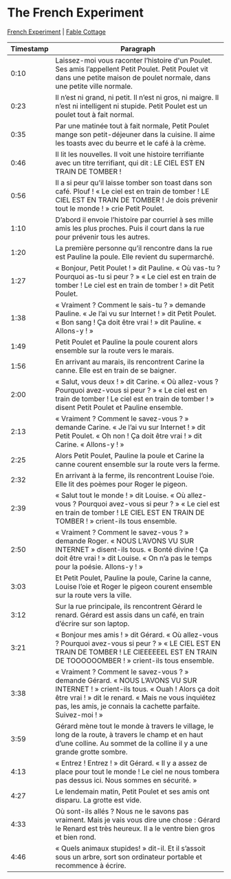 # The French Experiment

[French Experiment](https://www.thefrenchexperiment.com/stories) | [Fable Cottage](https://www.thefablecottage.com/french)

| Timestamp | Paragraph | 
|-----------|-----------|
| 0:10 | Laissez-moi vous raconter l’histoire d'un Poulet. Ses amis l’appellent Petit Poulet. Petit Poulet vit dans une petite maison de poulet normale, dans une petite ville normale. |
| 0:23 | Il n’est ni grand, ni petit. Il n’est ni gros, ni maigre. Il n’est ni intelligent ni stupide. Petit Poulet est un poulet tout à fait normal. |
| 0:35 | Par une matinée tout à fait normale, Petit Poulet mange son petit-déjeuner dans la cuisine. Il aime les toasts avec du beurre et le café à la crème. |
| 0:46 | Il lit les nouvelles. Il voit une histoire terrifiante avec un titre terrifiant, qui dit : LE CIEL EST EN TRAIN DE TOMBER ! |
| 0:56 | Il a si peur qu’il laisse tomber son toast dans son café. Plouf ! « Le ciel est en train de tomber ! LE CIEL EST EN TRAIN DE TOMBER ! Je dois prévenir tout le monde ! » crie Petit Poulet. |
| 1:10 | D’abord il envoie l’histoire par courriel à ses mille amis les plus proches. Puis il court dans la rue pour prévenir tous les autres. |
| 1:20 | La première personne qu’il rencontre dans la rue est Pauline la poule. Elle revient du supermarché. |
| 1:27 | « Bonjour, Petit Poulet ! » dit Pauline. « Où vas-tu ? Pourquoi as-tu si peur ? » « Le ciel est en train de tomber ! Le ciel est en train de tomber ! » dit Petit Poulet. |
| 1:38 | « Vraiment ? Comment le sais-tu ? » demande Pauline.  « Je l’ai vu sur Internet ! » dit Petit Poulet. « Bon sang ! Ça doit être vrai ! » dit Pauline. « Allons-y ! » |
| 1:49 | Petit Poulet et Pauline la poule courent alors ensemble sur la route vers le marais. |
| 1:56 | En arrivant au marais, ils rencontrent Carine la canne. Elle est en train de se baigner.‍ |
| 2:00 | « Salut, vous deux ! » dit Carine. « Où allez-vous ? Pourquoi avez-vous si peur ? » « Le ciel est en train de tomber ! Le ciel est en train de tomber ! »‍ disent Petit Poulet et Pauline ensemble. |
| 2:13 | « Vraiment ? Comment le savez-vous ? » demande Carine. « Je l’ai vu sur Internet ! » dit Petit Poulet. « Oh non ! Ça doit être vrai ! » dit Carine. « Allons-y ! » |
| 2:25 | Alors Petit Poulet, Pauline la poule et Carine la canne courent ensemble sur la route vers la ferme. |
| 2:32 | En arrivant à la ferme, ils rencontrent Louise l’oie. Elle lit des poèmes pour Roger le pigeon. |
| 2:39 | « Salut tout le monde ! » dit Louise. « Où allez-vous ? Pourquoi avez-vous si peur ? » « Le ciel est en train de tomber ! LE CIEL EST EN TRAIN DE TOMBER ! » crient-ils tous ensemble. |
| 2:50 | « Vraiment ? Comment le savez-vous ? » demande Roger. « NOUS L’AVONS VU SUR INTERNET » disent-ils tous. « Bonté divine ! Ça doit être vrai ! » dit Louise. « On n’a pas le temps pour la poésie. Allons-y ! » |
| 3:03 | Et Petit Poulet, Pauline la poule, Carine la canne, Louise l’oie et Roger le pigeon courent ensemble sur la route vers la ville. |
| 3:12 | Sur la rue principale, ils rencontrent Gérard le renard. Gérard est assis dans un café, en train d’écrire sur son laptop. |
| 3:21 | « Bonjour mes amis ! » dit Gérard. « Où allez-vous ? Pourquoi avez-vous si peur ? » « LE CIEL EST EN TRAIN DE TOMBER ! LE CIEEEEEEL EST EN TRAIN DE TOOOOOOMBER ! » crient-ils tous ensemble. |
| 3:38 | « Vraiment ? Comment le savez-vous ? » demande Gérard. « NOUS L’AVONS VU SUR INTERNET ! » crient-ils tous. « Ouah ! Alors ça doit être vrai ! » dit le renard. « Mais ne vous inquiétez pas, les amis, je connais la cachette parfaite. Suivez-moi ! » |
| 3:59 | Gérard mène tout le monde à travers le village, le long de la route, à travers le champ et en haut d’une colline. Au sommet de la colline il y a une grande grotte sombre. |
| 4:13 | « Entrez ! Entrez ! » dit Gérard. « Il y a assez de place pour tout le monde ! Le ciel ne nous tombera pas dessus ici. Nous sommes en sécurité. » |
| 4:27 | Le lendemain matin, Petit Poulet et ses amis ont disparu. La grotte est vide.  |
| 4:33 | Où sont-ils allés ? Nous ne le savons pas vraiment. Mais je vais vous dire une chose : Gérard le Renard est très heureux. Il a le ventre bien gros et bien rond. |
| 4:46 | « Quels animaux stupides! » dit-il. Et il s’assoit sous un arbre, sort son ordinateur portable et recommence à écrire. |

